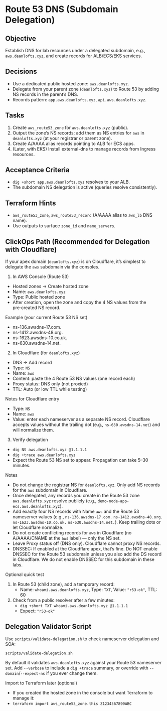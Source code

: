 # Route 53 DNS (Subdomain Delegation)

## Objective

Establish DNS for lab resources under a delegated subdomain, e.g., `aws.deanlofts.xyz`, and create records for ALB/ECS/EKS services.

## Decisions

- Use a dedicated public hosted zone: `aws.deanlofts.xyz`.
- Delegate from your parent zone (`deanlofts.xyz`) to Route 53 by adding NS records in the parent’s DNS.
- Records pattern: `app.aws.deanlofts.xyz`, `api.aws.deanlofts.xyz`.

## Tasks

1. Create `aws_route53_zone` for `aws.deanlofts.xyz` (public).
2. Output the zone’s NS records; add them as NS entries for `aws` in `deanlofts.xyz` (at your registrar or parent zone).
3. Create A/AAAA alias records pointing to ALB for ECS apps.
4. (Later, with EKS) Install external-dns to manage records from Ingress resources.

## Acceptance Criteria

- `dig +short app.aws.deanlofts.xyz` resolves to your ALB.
- The subdomain NS delegation is active (queries resolve consistently).

## Terraform Hints

- `aws_route53_zone`, `aws_route53_record` (A/AAAA alias to `aws_lb` DNS name).
- Use outputs to surface `zone_id` and `name_servers`.

## ClickOps Path (Recommended for Delegation with Cloudflare)

If your apex domain (`deanlofts.xyz`) is on Cloudflare, it’s simplest to delegate the `aws` subdomain via the consoles.

1. In AWS Console (Route 53)

- Hosted zones → Create hosted zone
- Name: `aws.deanlofts.xyz`
- Type: Public hosted zone
- After creation, open the zone and copy the 4 NS values from the pre‑created NS record.

Example (your current Route 53 NS set)

- ns-136.awsdns-17.com.
- ns-1412.awsdns-48.org.
- ns-1623.awsdns-10.co.uk.
- ns-630.awsdns-14.net.

2. In Cloudflare (for `deanlofts.xyz`)

- DNS → Add record
- Type: `NS`
- Name: `aws`
- Content: paste the 4 Route 53 NS values (one record each)
- Proxy status: DNS only (not proxied)
- TTL: Auto (or low TTL while testing)

Notes for Cloudflare entry

- Type: `NS`
- Name: `aws`
- Value: enter each nameserver as a separate NS record. Cloudflare accepts values without the trailing dot (e.g., `ns-630.awsdns-14.net`) and will normalize them.

3. Verify delegation

- `dig NS aws.deanlofts.xyz @1.1.1.1`
- `dig +trace aws.deanlofts.xyz`
- Expect the Route 53 NS set to appear. Propagation can take 5–30 minutes.

Notes

- Do not change the registrar NS for `deanlofts.xyz`. Only add NS records for the `aws` subdomain in Cloudflare.
- Once delegated, any records you create in the Route 53 zone `aws.deanlofts.xyz` resolve publicly (e.g., `demo-node-app-ecs.aws.deanlofts.xyz`).
- Add exactly four NS records with Name `aws` and the Route 53 nameserver values (e.g., `ns-136.awsdns-17.com.` `ns-1412.awsdns-48.org.` `ns-1623.awsdns-10.co.uk.` `ns-630.awsdns-14.net.`). Keep trailing dots or let Cloudflare normalize.
- Do not create conflicting records for `aws` in Cloudflare (no A/AAAA/CNAME at the `aws` label) — only the NS set.
- Leave Proxy status off (DNS only). Cloudflare cannot proxy NS records.
- DNSSEC: If enabled at the Cloudflare apex, that’s fine. Do NOT enable DNSSEC for the Route 53 subdomain unless you also add the DS record in Cloudflare. We do not enable DNSSEC for this subdomain in these labs.

Optional quick test

1. In Route 53 (child zone), add a temporary record:
   - Name: `whoami.aws.deanlofts.xyz`, Type: `TXT`, Value: `"r53-ok"`, TTL: 60
2. Check from a public resolver after a few minutes:
   - `dig +short TXT whoami.aws.deanlofts.xyz @1.1.1.1`
   - Expect: `"r53-ok"`

## Delegation Validator Script

Use `scripts/validate-delegation.sh` to check nameserver delegation and SOA:

```
scripts/validate-delegation.sh
```

By default it validates `aws.deanlofts.xyz` against your Route 53 nameserver set. Add `--verbose` to include a `dig +trace` summary, or override with `--domain`/`--expect-ns` if you ever change them.

Import to Terraform later (optional)

- If you created the hosted zone in the console but want Terraform to manage it:
- `terraform import aws_route53_zone.this Z1234567890ABC`
